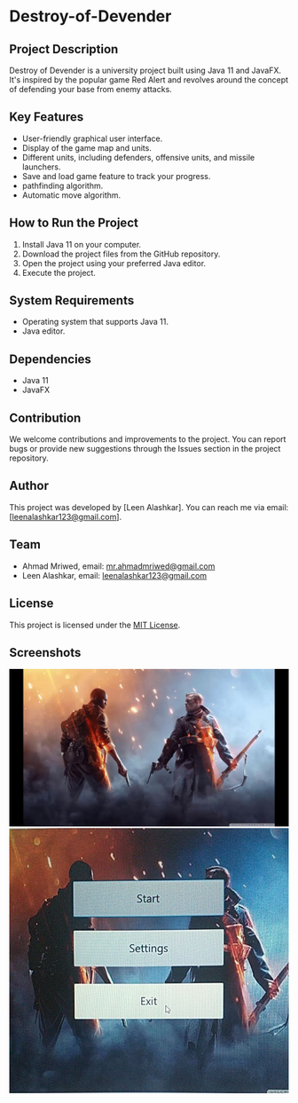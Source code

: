# Destroy-of-Devender

## Project Description

Destroy of Devender is a university project built using Java 11 and JavaFX. It's inspired by the popular game Red Alert and revolves around the concept of defending your base from enemy attacks.

## Key Features

- User-friendly graphical user interface.
- Display of the game map and units.
- Different units, including defenders, offensive units, and missile launchers.
- Save and load game feature to track your progress.
- pathfinding algorithm.
- Automatic move algorithm.

## How to Run the Project

1. Install Java 11 on your computer.
2. Download the project files from the GitHub repository.
3. Open the project using your preferred Java editor.
4. Execute the project.

## System Requirements

- Operating system that supports Java 11.
- Java editor.

## Dependencies

- Java 11
- JavaFX

## Contribution

We welcome contributions and improvements to the project. You can report bugs or provide new suggestions through the Issues section in the project repository.

## Author

This project was developed by [Leen Alashkar]. You can reach me via email: [leenalashkar123@gmail.com].

## Team

- Ahmad Mriwed, email: mr.ahmadmriwed@gmail.com
- Leen Alashkar, email: leenalashkar123@gmail.com

## License

This project is licensed under the [MIT License](LICENSE).

## Screenshots

![Screenshot 1](/screenshots/screenshot1.png)
![Screenshot 2](/screenshots/screenshot2.png)

